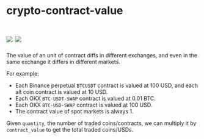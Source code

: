 # crypto-contract-value

[![](https://img.shields.io/crates/v/crypto-contract-value.svg)](https://crates.io/crates/crypto-contract-value)
[![](https://docs.rs/crypto-contract-value/badge.svg)](https://docs.rs/crypto-contract-value)
==========

The value of an unit of contract diffs in different exchanges, and even in the same exchange it differs in different markets.

For example:

- Each Binance perpetual `BTCUSDT` contract is valued at 100 USD, and each alt coin contract is valued at 10 USD.
- Each OKX `BTC-USDT-SWAP` contract is valued at 0.01 BTC.
- Each OKX `BTC-USD-SWAP` contract is valued at 100 USD.
- The contract value of spot markets is always 1.

Given `quantity`, the number of traded coins/contracts, we can multiply it by `contract_value` to get the total traded coins/USDs.
